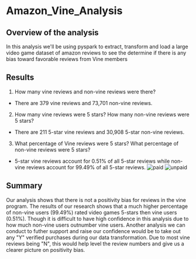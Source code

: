 # Amazon_Vine_Analysis

## Overview of the analysis
In this analysis we'll be using pyspark to extract, transform and load a large video game dataset of amazon reviews to see the determine if there is any bias toward favorable reviews from Vine members

## Results
1. How many vine reviews and non-vine reviews were there?
- There are 379 vine reviews and 73,701 non-vine reviews.
2. How many vine reviews were 5 stars? How many non-vine reviews were 5 stars?
- There are 211 5-star vine reviews and 30,908 5-star non-vine reviews.
3. What percentage of Vine reviews were 5 stars? What percentage of non-vine reviews were 5 stars?
- 5-star vine reviews account for 0.51% of all 5-star reviews while non-vine reviews account for 99.49% of all 5-star reviews.
![paid](https://user-images.githubusercontent.com/41974323/153113585-31a69c2a-546e-466d-9405-37c06a64ff63.PNG)
![unpaid](https://user-images.githubusercontent.com/41974323/153113593-ac583639-abee-435b-9c27-36e476caf3bd.PNG)

## Summary
Our analysis shows that there is not a positivity bias for reviews in the vine program. The results of our research shows that a much higher percentage of non-vine users (99.49%) rated video games 5-stars then vine users (0.51%). Though it is difficult to have high confidence in this analysis due to how much non-vine users outnumber vine users. Another analysis we can conduct to futher support and raise our confidence would be to take out any "Y" verified purchases during our data transformation. Due to most vine reviews being "N", this would help level the review numbers and give us a clearer picture on positivity bias.
